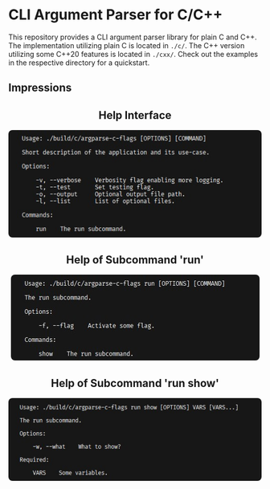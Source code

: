 # CLI Argument Parser for C/C++

This repository provides a CLI argument parser library for plain C and C++. The implementation utilizing plain C is located in `./c/`. The C++ version utilizing some C++20 features is located in `./cxx/`.
Check out the examples in the respective directory for a quickstart.

## Impressions

<p align="center">
    <h2 align="center">Help Interface</h2>
    <p align="center">
        <img src="./img/help.jpg" style="border-radius: 8px">
    </p>
</p>

<p align="center">
    <h2 align="center">Help of Subcommand 'run'</h2>
    <p align="center">
        <img src="./img/run-help.jpg" style="border-radius: 8px">
    </p>
</p>

<p align="center">
    <h2 align="center">Help of Subcommand 'run show'</h2>
    <p align="center">
        <img src="./img/run-show-help.jpg" style="border-radius: 8px">
    </p>
</p>
